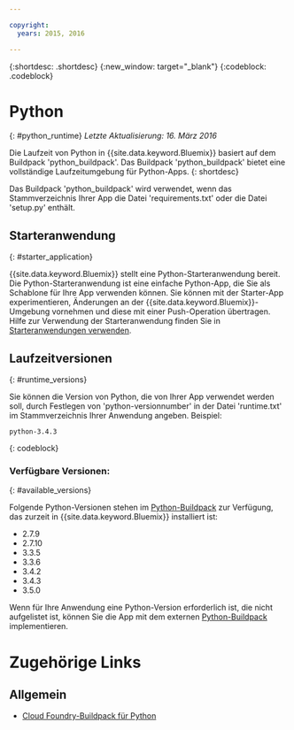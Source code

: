 ```yaml
---

copyright:
  years: 2015, 2016

---
```


{:shortdesc: .shortdesc}
{:new_window: target="_blank"}
{:codeblock: .codeblock}

# Python
{: #python_runtime}
*Letzte Aktualisierung: 16. März 2016*

Die Laufzeit von Python in {{site.data.keyword.Bluemix}} basiert auf dem Buildpack 'python_buildpack'.
Das Buildpack 'python_buildpack' bietet eine vollständige Laufzeitumgebung für Python-Apps.
{: shortdesc}

Das Buildpack 'python_buildpack' wird verwendet, wenn das Stammverzeichnis Ihrer App die Datei 'requirements.txt' oder die Datei 'setup.py' enthält. 

## Starteranwendung
{: #starter_application}

{{site.data.keyword.Bluemix}} stellt eine Python-Starteranwendung bereit. Die Python-Starteranwendung ist eine einfache Python-App, die Sie als Schablone für Ihre App verwenden können. Sie können mit der Starter-App experimentieren, Änderungen an der {{site.data.keyword.Bluemix}}-Umgebung vornehmen und diese mit einer Push-Operation übertragen. Hilfe zur Verwendung der Starteranwendung finden Sie in [Starteranwendungen verwenden](../../cfapps/starter_app_usage.html). 

## Laufzeitversionen
{: #runtime_versions}

Sie können die Version von Python, die von Ihrer App verwendet werden soll, durch Festlegen von 'python-versionnumber' in der Datei 'runtime.txt' im Stammverzeichnis Ihrer Anwendung angeben. Beispiel:

```
python-3.4.3
```
{: codeblock}


### Verfügbare Versionen:
{: #available_versions}

Folgende Python-Versionen stehen im [Python-Buildpack](https://github.com/cloudfoundry/python-buildpack/releases/tag/v1.5.1) zur Verfügung, das zurzeit in {{site.data.keyword.Bluemix}} installiert ist:

* 2.7.9
* 2.7.10
* 3.3.5
* 3.3.6
* 3.4.2
* 3.4.3
* 3.5.0

Wenn für Ihre Anwendung eine Python-Version erforderlich ist, die nicht aufgelistet ist, können Sie die App mit dem externen [Python-Buildpack](https://github.com/cloudfoundry/python-buildpack) implementieren. 

# Zugehörige Links
## Allgemein
* [Cloud Foundry-Buildpack für Python](https://github.com/cloudfoundry/python-buildpack)
